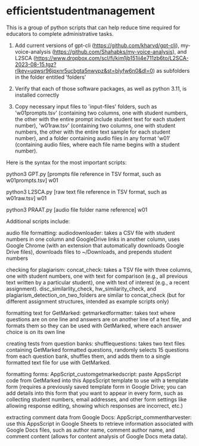 # efficientstudentmanagement
This is a group of python scripts that can help reduce time required for educators to complete administrative tasks.

1. Add current versions of gpt-cli (https://github.com/kharvd/gpt-cli), my-voice-analysis (https://github.com/Shahabks/my-voice-analysis), and L2SCA (https://www.dropbox.com/scl/fi/kim1jb151ii4e711zb6to/L2SCA-2023-08-15.tgz?rlkey=uqwsr96jpxnr5ucbgta5nwypz&st=blyfw6n0&dl=0) as subfolders in the folder entitled 'folders'

2. Verify that each of those software packages, as well as python 3.11, is installed correctly

3. Copy necessary input files to 'input-files' folders, such as 'w01prompts.tsv' (containing two columns, one with student numbers, the other with the entire prompt include student text for each student number), 'w01raw.tsv' (containing two columns, one with student numbers, the other with the entire text sample for each student number), and a folder containing audio files in any format 'w01' (containing audio files, where each file name begins with a student number).

Here is the syntax for the most important scripts:

python3 GPT.py [prompts file reference in TSV format, such as w01prompts.tsv] w01

python3 L2SCA.py [raw text file reference in TSV format, such as w01raw.tsv] w01

python3 PRAAT.py [audio file folder name reference] w01



Additional scripts include:

audio file formatting:
audiodownloader: takes a CSV file with student numbers in one column and GoogleDrive links in another column, uses Google Chrome (with an extension that automatically downloads Google Drive files), downloads files to ~/Downloads, and prepends student numbers

checking for plagiarism:
concat_check: takes a TSV file with three columns, one with student numbers, one with text for comparison (e.g., all previous text written by a particular student), one with text of interest (e.g., a recent assignment).
disc_similarlity_check, hw_similarity_check, and plagiarism_detection_on_two_folders are similar to concat_check (but for different assignment structures, intended as example scripts only)

formatting text for GetMarked:
getmarkedformatter: takes text where questions are on one line and answers are on another line of a text file, and formats them so they can be used with GetMarked, where each answer choice is on its own line

creating tests from question banks:
shufflequestions: takes two text files containing GetMarked formatted questions, randomly selects 15 questions from each question bank, shuffles them, and adds them to a single formatted text file for use with GetMarked.

formatting forms:
AppScript_customgetmarkedscript: paste AppsScript code from GetMarked into this AppsScript template to use with a template form (requires a previously saved template form in Google Drive; you can add details into this form that you want to appear in every form, such as collecting student numbers, email addresses, and other form settings like allowing response editing, showing which responses are incorrect, etc.)

extracting comment data from Google Docs:
AppScript_commentharvester: use this AppsScript in Google Sheets to retrieve information associated with Google Docs files, such as author name, comment author name, and comment content (allows for content analysis of Google Docs meta data).

